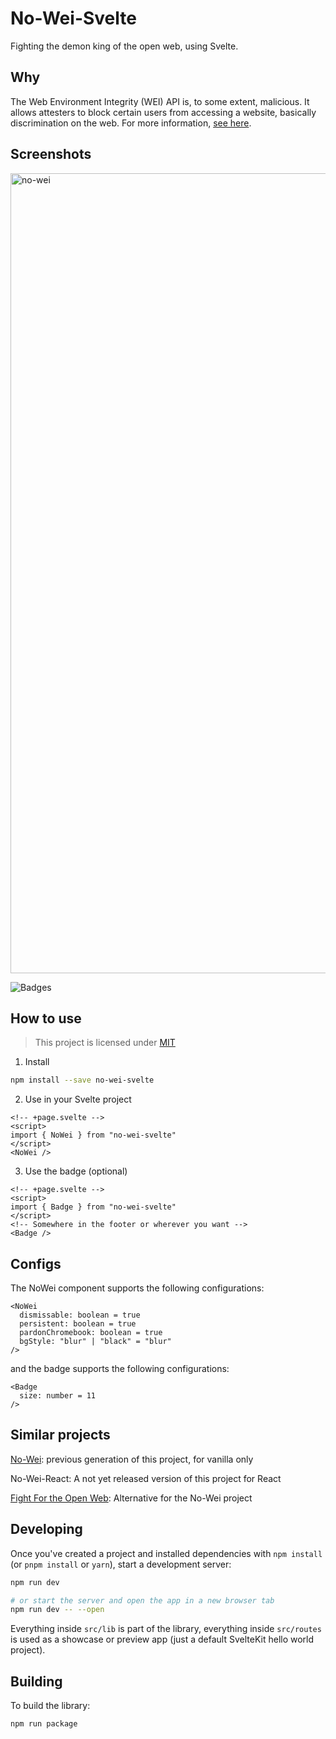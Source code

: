 # No-Wei-Svelte

Fighting the demon king of the open web, using Svelte.

## Why

The Web Environment Integrity (WEI) API is, to some extent, malicious. It allows attesters to block certain users from accessing a website, basically discrimination on the web. For more information, [see here](https://www.fsf.org/blogs/community/web-environment-integrity-is-an-all-out-attack-on-the-free-internet).

## Screenshots

<img width="1280" alt="no-wei" src="https://github.com/Froxcey/no-wei-svelte/assets/51555391/5e3e3374-bac3-4068-8530-d39030178cd4">

![Badges](https://github.com/Froxcey/no-wei-svelte/assets/51555391/4a46fac6-da1a-456b-8ccb-8a11e0322635)


## How to use

> This project is licensed under [MIT](https://mit-license.org/)

1. Install

```bash
npm install --save no-wei-svelte
```

2. Use in your Svelte project

```svelte
<!-- +page.svelte -->
<script>
import { NoWei } from "no-wei-svelte"
</script>
<NoWei />
```

3. Use the badge (optional)

```svelte
<!-- +page.svelte -->
<script>
import { Badge } from "no-wei-svelte"
</script>
<!-- Somewhere in the footer or wherever you want -->
<Badge />
```

## Configs

The NoWei component supports the following configurations:

```svelte
<NoWei 
  dismissable: boolean = true
  persistent: boolean = true
  pardonChromebook: boolean = true
  bgStyle: "blur" | "black" = "blur"
/>
```

and the badge supports the following configurations:

```svelte
<Badge
  size: number = 11
/>
```

## Similar projects

[No-Wei](https://github.com/Froxcey/no-wei/): previous generation of this project, for vanilla only

No-Wei-React: A not yet released version of this project for React

[Fight For the Open Web](https://github.com/Young-Lord/fight-for-the-open-web): Alternative for the No-Wei project

## Developing

Once you've created a project and installed dependencies with `npm install` (or `pnpm install` or `yarn`), start a development server:

```bash
npm run dev

# or start the server and open the app in a new browser tab
npm run dev -- --open
```

Everything inside `src/lib` is part of the library, everything inside `src/routes` is used as a showcase or preview app (just a default SvelteKit hello world project).

## Building

To build the library:

```bash
npm run package
```
